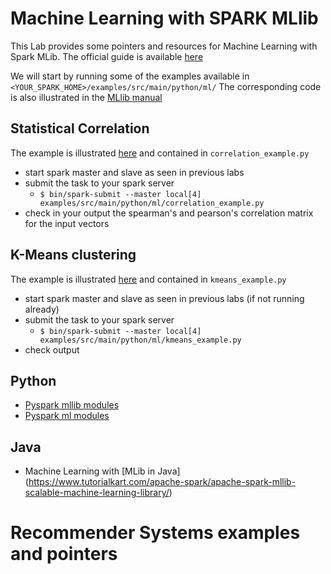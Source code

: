 # Machine Learning with SPARK MLlib
This Lab provides some pointers and resources for Machine Learning with Spark MLib.
The official guide is available [here](https://spark.apache.org/docs/2.3.0/ml-guide.html)

We will start by running some of the examples available in `<YOUR_SPARK_HOME>/examples/src/main/python/ml/`
The corresponding code is also illustrated in the [MLlib manual](https://spark.apache.org/docs/2.3.0/ml-guide.html)

## Statistical Correlation
The example is illustrated [here](https://spark.apache.org/docs/2.3.0/ml-guide.html) and contained in `correlation_example.py`
* start spark master and slave as seen in previous labs
* submit the task to your spark server
  - `$ bin/spark-submit --master local[4] examples/src/main/python/ml/correlation_example.py`
* check in your output the spearman's and pearson's correlation matrix for the input vectors

## K-Means clustering
The example is illustrated [here](https://spark.apache.org/docs/2.3.0/ml-clustering.html#k-means) and contained in `kmeans_example.py`
* start spark master and slave as seen in previous labs (if not running already)
* submit the task to your spark server
  - `$ bin/spark-submit --master local[4] examples/src/main/python/ml/kmeans_example.py`
* check output


## Python 
* [Pyspark mllib modules](https://spark.apache.org/docs/2.3.0/api/python/pyspark.mllib.html)
* [Pyspark ml modules](https://spark.apache.org/docs/2.3.0/api/python/pyspark.ml.html)

## Java
* Machine Learning with [MLib in Java] (https://www.tutorialkart.com/apache-spark/apache-spark-mllib-scalable-machine-learning-library/)

# Recommender Systems examples and pointers
<!--* [Example Collaborative Filtering](https://www.tutorialspoint.com/pyspark/pyspark_mllib.htm)>

